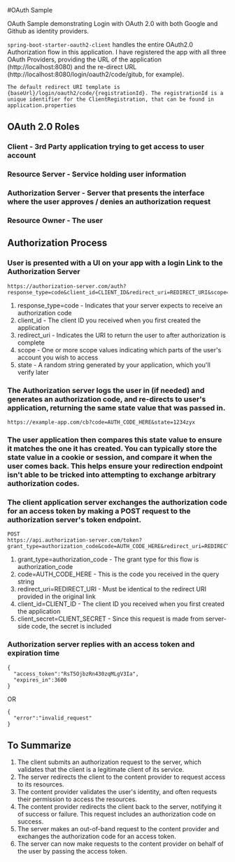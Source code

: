 #OAuth Sample

OAuth Sample demonstrating Login with OAuth 2.0 with both Google and Github as identity providers.


`spring-boot-starter-oauth2-client` handles the entire OAuth2.0 Authorization flow in this application.
I have registered the app with all three OAuth Providers, providing the URL of the application (http://localhost:8080) and the re-direct URL (http://localhost:8080/login/oauth2/code/gitub, for example).
```
The default redirect URI template is {baseUrl}/login/oauth2/code/{registrationId}. The registrationId is a unique identifier for the ClientRegistration, that can be found in application.properties
```


## OAuth 2.0 Roles

### Client -  3rd Party application trying to get access to user account
### Resource Server - Service holding user information
### Authorization Server - Server that presents the interface where the user approves / denies an authorization request
### Resource Owner - The user


## Authorization Process

### User is presented with a UI on your app with a login Link to the Authorization Server
```
https://authorization-server.com/auth?response_type=code&client_id=CLIENT_ID&redirect_uri=REDIRECT_URI&scope=photos&state=1234zyx`
```

1. response_type=code - Indicates that your server expects to receive an authorization code
2. client_id - The client ID you received when you first created the application
3. redirect_uri - Indicates the URI to return the user to after authorization is complete
4. scope - One or more scope values indicating which parts of the user's account you wish to access
5. state - A random string generated by your application, which you'll verify later

### The Authorization server logs the user in (if needed) and generates an authorization code, and re-directs to user's application, returning the same state value that was passed in.

```
https://example-app.com/cb?code=AUTH_CODE_HERE&state=1234zyx
```


### The user application then compares this state value to ensure it matches the one it has created. You can typically store the state value in a cookie or session, and compare it when the user comes back. This helps ensure your redirection endpoint isn't able to be tricked into attempting to exchange arbitrary authorization codes.

### The client application server exchanges the authorization code for an access token by making a POST request to the authorization server's token endpoint.

```
POST 
https://api.authorization-server.com/token?grant_type=authorization_code&code=AUTH_CODE_HERE&redirect_uri=REDIRECT_URI&client_id=CLIENT_ID&client_secret=CLIENT_SECRET
```
1. grant_type=authorization_code - The grant type for this flow is authorization_code
2. code=AUTH_CODE_HERE - This is the code you received in the query string
3. redirect_uri=REDIRECT_URI - Must be identical to the redirect URI provided in the original link
4. client_id=CLIENT_ID - The client ID you received when you first created the application
5. client_secret=CLIENT_SECRET - Since this request is made from server-side code, the secret is included


### Authorization server replies with an access token and expiration time

```
{
  "access_token":"RsT5OjbzRn430zqMLgV3Ia",
  "expires_in":3600
}
```
OR
```
{
  "error":"invalid_request"
}
```

## To Summarize

1. The client submits an authorization request to the server, which validates that the client is a legitimate client of its service.
2. The server redirects the client to the content provider to request access to its resources.
3. The content provider validates the user's identity, and often requests their permission to access the resources.
4. The content provider redirects the client back to the server, notifying it of success or failure. This request includes an authorization code on success.
5. The server makes an out-of-band request to the content provider and exchanges the authorization code for an access token.
6. The server can now make requests to the content provider on behalf of the user by passing the access token.